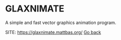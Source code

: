 # GLAXNIMATE
 
 A simple and fast vector graphics animation program.
 
 SITE: https://glaxnimate.mattbas.org/
 [Go back](https://portable-linux-apps.github.io/apps.html)
